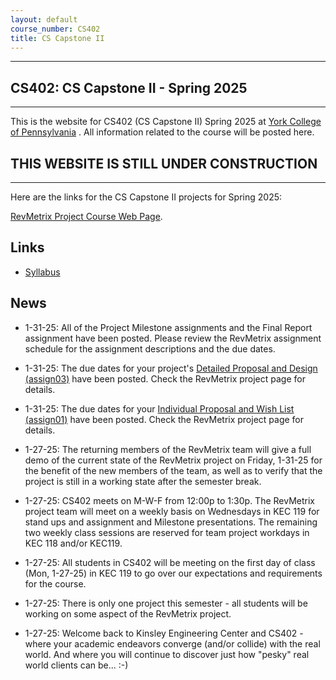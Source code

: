 ```yaml
---
layout: default
course_number: CS402
title: CS Capstone II
---
```


--- --- --- --- --- --- --- --- --- --- --- --- --- --- --- --- --- --- --- --- --- --- --- ---

## CS402: CS Capstone II - Spring 2025

--- --- --- --- --- --- --- --- --- --- --- --- --- --- --- --- --- --- --- --- --- --- --- ---

This is the website for CS402 (CS Capstone II) Spring 2025 at [York College of Pennsylvania](http://www.ycp.edu) .  All information related to the course will be posted here.

## THIS WEBSITE IS STILL UNDER CONSTRUCTION
-------------------------------------------

Here are the links for the CS Capstone II projects for Spring 2025:

[RevMetrix Project Course Web Page](./projects/RevMetrix-Project/index.html).


## Links

* [Syllabus](syllabus.html)

## News
<!-- Commenting out News until it's needed - and the dates could change, anyway

* 11-28-23: Assignment 7 (Final Peer Evals) - The Final Peer Eval forms will be sent out to each team immediately after their respective final presentations.  The due dates are - Privilege Walk: Noon, Wednesday, 12-6-23; YCPHacks: Noon, Friday, 12-8-23; RevMetrix: Noon, Sunday, 12-10-23.

* 11-28-23: Our end-of-semester celebration dinner will be on Tuesday, 12-5-23 starting at 6:30pm at Stone Grille & Taphouse, 204 St. Charles Way, York, PA 17402.  Please let us know if you do NOT plan on attending.

* 11-28-23: Assignment 7 (Final Report) due by Noon in your respective Google Team Folders - Privilege Walk: Noon, Wednesday, 12-6-23; YCPHacks: Noon, Friday, 12-8-23; RevMetrix: Noon, Sunday, 12-10-23

* 11-26-23: Posted two examples of integrated, multi-team final presentations (look under [Assignment 7 Final Presentation](./assign/assign07.html)).  Also posted several examples of final technical reports (look under [Assignment 7 Final Report](./assign/finalreport.html)).

* 11-26-23: Assignment 7 (Draft Technical Report): due by Noon in your respective Google Team Folders - Privilege Walk: Noon, Wednesday, 11-29-23; YCPHacks: Noon, Friday, 12-1-23; RevMetrix: Noon, Sunday 12-3-23

* 11-10-23: Milestone 3 Final Presentations: Privilege Walk, Friday, 12-1-23 (in class); YCPHacks, Monday, 12-4-23 (in class); RevMetrix: Wednesday, 12-6-23 (in KEC 119 during the Final Exam period, 8:00 to 10:00).

* 11-10-23: There will be no status updates the week following Thanksgiving Break (the last week of classes).  Monday, 11-27-23 and Wednesday, 11-29-23 will be team work days.  Friday, 12-1-23 will be the Privilege Walk Final Presentation.

* 11-5-23: Due to overwhelming participation at YCPHacks this weekend, CS Capstone is cancelled for Monday, 11-6-23.

* 11-1-23: Milestone 2 Presentations: Privilege Walk, Wednesday, 11-8-23; RevMetrix, Friday, 11-10-23; YCPHacks, Monday, 11-13-23.

* 10-18-23: Mid-semester Peer Evals are due by Noon two days after your respective project's Milestone 1 presentation.  Privilege Walk: Wednesday, by Noon on 10-25-23; YCPHacks: Friday, by Noon on 10-27-23; RevMetrix: Sunday, by Noon on 10-29-23.  We will send the peer evaluation forms out via email after your respective presentations.

* 10-18-23: Milestone 1 Presentations: Privilege Walk, Monday, 10-23-23; YCPHacks, Wednesday, 10-25-23; RevMetrix, Friday 10-27-23.

-->

* 1-31-25: All of the Project Milestone assignments and the Final Report assignment have been posted.  Please review the RevMetrix assignment schedule for the assignment descriptions and the due dates.

* 1-31-25: The due dates for your project's [Detailed Proposal and Design (assign03)](./assign/assign03.html) have been posted.  Check the RevMetrix project page for details.

* 1-31-25: The due dates for your [Individual Proposal and Wish List (assign01)](./assign/assign01.html) have been posted.  Check the RevMetrix project page for details.

* 1-27-25: The returning members of the RevMetrix team will give a full demo of the current state of the RevMetrix project on Friday, 1-31-25 for the benefit of the new members of the team, as well as to verify that the project is still in a working state after the semester break.

* 1-27-25: CS402 meets on M-W-F from 12:00p to 1:30p.  The RevMetrix project team will meet on a weekly basis on Wednesdays in KEC 119 for stand ups and assignment and Milestone presentations.  The remaining two weekly class sessions are reserved for team project workdays in KEC 118 and/or KEC119.

* 1-27-25: All students in CS402 will be meeting on the first day of class (Mon, 1-27-25) in KEC 119 to go over our expectations and requirements for the course.

* 1-27-25: There is only one project this semester - all students will be working on some aspect of the RevMetrix project.

* 1-27-25: Welcome back to Kinsley Engineering Center and CS402 - where your academic endeavors converge (and/or collide) with the real world.  And where you will continue to discover just how "pesky" real world clients can be... :-)